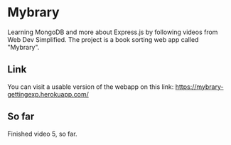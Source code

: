 # Mybrary
Learning MongoDB and more about Express.js by following videos from Web Dev Simplified.
The project is a book sorting web app called "Mybrary".

## Link
You can visit a usable version of the webapp on this link:
https://mybrary-gettingexp.herokuapp.com/

## So far
Finished video 5, so far.